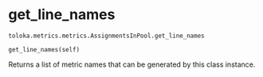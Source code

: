 # get_line_names
`toloka.metrics.metrics.AssignmentsInPool.get_line_names`

```
get_line_names(self)
```

Returns a list of metric names that can be generated by this class instance.


